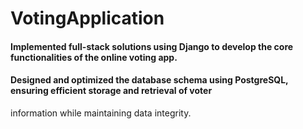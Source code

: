 # VotingApplication

#### Implemented full-stack solutions using Django to develop the core functionalities of the online voting app.
#### Designed and optimized the database schema using PostgreSQL, ensuring efficient storage and retrieval of voter
information while maintaining data integrity.
